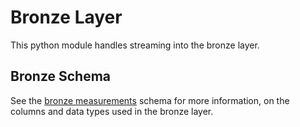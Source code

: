 # Bronze Layer

This python module handles streaming into the bronze layer.

## Bronze Schema

See the [bronze measurements](domain/schemas/submitted_transactions.py) schema for more information, on the columns and data types used in the bronze layer.
